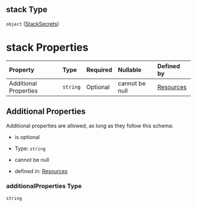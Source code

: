 ## stack Type

`object` ([StackSecrets](resources-properties-actionsecrets-properties-stacksecrets.md))

# stack Properties

| Property              | Type     | Required | Nullable       | Defined by                                                                                                                                                                        |
| :-------------------- | :------- | :------- | :------------- | :-------------------------------------------------------------------------------------------------------------------------------------------------------------------------------- |
| Additional Properties | `string` | Optional | cannot be null | [Resources](resources-properties-actionsecrets-properties-stacksecrets-additionalproperties.md "resources.schema.json#/properties/secrets/properties/stack/additionalProperties") |

## Additional Properties

Additional properties are allowed, as long as they follow this schema:



*   is optional

*   Type: `string`

*   cannot be null

*   defined in: [Resources](resources-properties-actionsecrets-properties-stacksecrets-additionalproperties.md "resources.schema.json#/properties/secrets/properties/stack/additionalProperties")

### additionalProperties Type

`string`
